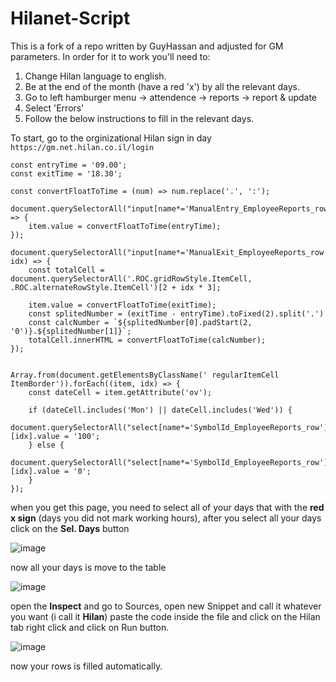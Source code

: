 # Hilanet-Script
This is a fork of a repo written by GuyHassan and adjusted for GM parameters.
In order for it to work you'll need to:
1. Change Hilan language to english.
2. Be at the end of the month (have a red 'x') by all the relevant days.
3. Go to left hamburger menu -> attendence -> reports -> report & update
4. Select 'Errors'
5. Follow the below instructions to fill in the relevant days.

To start, go to the orginizational Hilan sign in day
```https://gm.net.hilan.co.il/login```

```
const entryTime = '09.00';
const exitTime = '18.30';

const convertFloatToTime = (num) => num.replace('.', ':');

document.querySelectorAll("input[name*='ManualEntry_EmployeeReports_row']").forEach((item) => {
    item.value = convertFloatToTime(entryTime);
});

document.querySelectorAll("input[name*='ManualExit_EmployeeReports_row']").forEach((item, idx) => {
    const totalCell = document.querySelectorAll('.ROC.gridRowStyle.ItemCell, .ROC.alternateRowStyle.ItemCell')[2 + idx * 3];
    
    item.value = convertFloatToTime(exitTime);
    const splitedNumber = (exitTime - entryTime).toFixed(2).split('.')
    const calcNumber = `${splitedNumber[0].padStart(2, '0')}.${splitedNumber[1]}`;
    totalCell.innerHTML = convertFloatToTime(calcNumber);
});


Array.from(document.getElementsByClassName(' regularItemCell ItemBorder')).forEach((item, idx) => {
    const dateCell = item.getAttribute('ov');

    if (dateCell.includes('Mon') || dateCell.includes('Wed')) {
        document.querySelectorAll("select[name*='SymbolId_EmployeeReports_row']")[idx].value = '100';
    } else {
        document.querySelectorAll("select[name*='SymbolId_EmployeeReports_row']")[idx].value = '0';
    }
});
```
when you get this page, you need to select all of your days that with the **red x sign** (days you did not mark working hours), after you select all your days click on the **Sel. Days** button

![image](https://github.com/GuyHassan/Hilanet-Script/assets/33221427/34e5902f-d708-4cd2-9fea-c752df225f41)

now all your days is move to the table

![image](https://github.com/GuyHassan/Hilanet-Script/assets/33221427/bab72735-9a5b-43d5-b9d7-e1c75a1b32c3)

open the **Inspect** and go to Sources, open new Snippet and call it whatever you want (i call it **Hilan**)
paste the code inside the file and click on the Hilan tab right click and click on Run button.

![image](https://github.com/GuyHassan/Hilanet-Script/assets/33221427/34a9fdf4-3c87-4a0f-8726-46ff39e03a8a)

now your rows is filled automatically.

